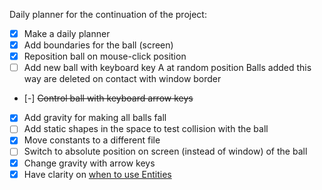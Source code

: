Daily planner for the continuation of the project:

- [x] Make a daily planner
- [x] Add boundaries for the ball (screen)
- [x] Reposition ball on mouse-click position
- [ ] Add new ball with keyboard key A at random position
        Balls added this way are deleted on contact with window border
- [-] ~~Control ball with keyboard arrow keys~~ 
- [x] Add gravity for making all balls fall
- [ ] Add static shapes in the space to test collision with the ball
- [x] Move constants to a different file
- [ ] Switch to absolute position on screen (instead of window) of the ball
- [x] Change gravity with arrow keys
- [x] Have clarity on [when to use Entities](https://taintedcoders.com/bevy/entities/)
